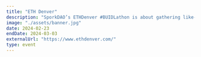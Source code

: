 ```yaml
---
title: "ETH Denver"
description: "SporkDAO’s ETHDenver #BUIDLathon is about gathering like-minds around a common purpose. Distributed computing is the future, and Colorado is a leading community supporting this emerging technology.‍"
image: "./assets/banner.jpg"
date: 2024-02-23
endDate: 2024-03-03
externalUrl: "https://www.ethdenver.com/"
type: event
---
```


